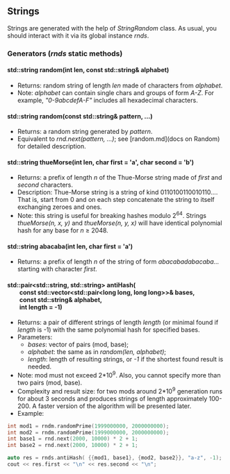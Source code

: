 ## Strings

Strings are generated with the help of *StringRandom* class. As usual, you should interact with it via its global instance *rnds*.

### Generators (*rnds* static methods)
#### std::string random(int len, const std::string& alphabet)
* Returns: random string of length *len* made of characters from *alphabet*.
* Note: *alphabet* can contain single chars and groups of form *A-Z*. For example, *"0-9abcdefA-F"* includes all hexadecimal characters.

#### std::string random(const std::string& pattern, ...)
* Returns: a random string generated by *pattern*.
* Equivalent to *rnd.next(pattern, ...)*; see [random.md](docs on Random) for detailed description.

#### std::string thueMorse(int len, char first = 'a', char second = 'b')
* Returns: a prefix of length *n* of the Thue-Morse string made of *first* and *second* characters.
* Description: Thue-Morse string is a string of kind 0110100110010110.... That is, start from 0 and on each step concatenate the string to itself exchanging zeroes and ones.
* Note: this string is useful for breaking hashes modulo 2<sup>64</sup>. Strings *thueMorse(n, x, y)* and *thueMorse(n, y, x)* will have identical polynomial hash for any base for *n* &ge; 2048.

#### std::string abacaba(int len, char first = 'a')
* Returns: a prefix of length *n* of the string of form *abacabadabacaba...* starting with character *first*.

#### std::pair&lt;std::string, std::string> antiHash(<br>&emsp;&emsp;const std::vector&lt;std::pair&lt;long long, long long>>& bases, <br>&emsp;&emsp;const std::string& alphabet, <br>&emsp;&emsp;int length = -1)
* Returns: a pair of different strings of length *length* (or minimal found if *length* is -1) with the same polynomial hash for specified bases.
* Parameters:
    * *bases*: vector of pairs (mod, base);
    * *alphabet*: the same as in *random(len, alphabet)*;
    * *length*: length of resulting strings, or *-1* if the shortest found result is needed.
* Note: mod must not exceed 2\*10<sup>9</sup>. Also, you cannot specify more than two pairs (mod, base).
* Complexity and result size: for two mods around 2\*10<sup>9</sup> generation runs for about 3 seconds and produces strings of length approximately 100-200. A faster version of the algorithm will be presented later.
* Example:
```cpp
int mod1 = rndm.randomPrime(1999000000, 2000000000);
int mod2 = rndm.randomPrime(1999000000, 2000000000);
int base1 = rnd.next(2000, 10000) * 2 + 1;
int base2 = rnd.next(2000, 10000) * 2 + 1;

auto res = rnds.antiHash( {{mod1, base1}, {mod2, base2}}, "a-z", -1);
cout << res.first << "\n" << res.second << "\n";
```

